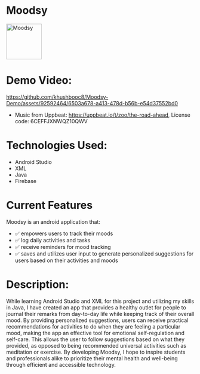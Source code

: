 # Moodsy

<img width="95" alt="Moodsy" src="https://github.com/khushbooc8/Moodsy-Demo/assets/92592464/11dd092c-5af1-4f19-b646-63af3ce2b5e9">

# Demo Video: 

https://github.com/khushbooc8/Moodsy-Demo/assets/92592464/6503a678-a413-478d-b56b-e54d37552bd0



- Music from Uppbeat: https://uppbeat.io/t/zoo/the-road-ahead, License code: 6CEFFJXNWQZ10QWV


# Technologies Used: 
- Android Studio
- XML
- Java
- Firebase

# Current Features
Moodsy is an android application that:
- ✅ empowers users to track their moods
- ✅ log daily activities and tasks
- ✅ receive reminders for mood tracking
- ✅ saves and utilizes user input to generate personalized suggestions for users based on their activities and moods

# Description:
While learning Android Studio and XML for this project and utilizing my skills in Java, I have created an app that provides a healthy outlet for people to journal their remarks from day-to-day life while keeping track of their overall mood. By providing personalized suggestions, users can receive practical recommendations for activities to do when they are feeling a particular mood, making the app an effective tool for emotional self-regulation and self-care. This allows the user to follow suggestions based on what they provided, as opposed to being recommended universal activities such as meditation or exercise. By developing Moodsy, I hope to inspire students and professionals alike to prioritize their mental health and well-being through efficient and accessible technology.
